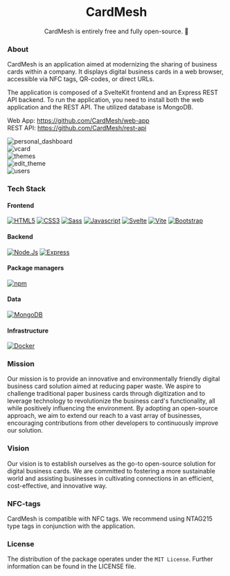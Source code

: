 <div align="center">
<h1>CardMesh</h1>
    CardMesh is entirely free and fully open-source. 🚀
</div>

### About

CardMesh is an application aimed at modernizing the sharing of business cards within a company. It displays digital
business
cards in a web browser, accessible via NFC tags, QR-codes, or direct URLs.

The application is composed of a SvelteKit frontend and an Express REST API backend. To run the application, you need to
install both the web application and the REST API. The utilized database is MongoDB.

Web App: https://github.com/CardMesh/web-app  
REST API: https://github.com/CardMesh/rest-api

![personal_dashboard](https://github.com/CardMesh/.github/blob/main/profile/img/personal_dashboard.png)  
![vcard](https://github.com/CardMesh/.github/blob/main/profile/img/vcard.png)  
![themes](https://github.com/CardMesh/.github/blob/main/profile/img/themes.png)  
![edit_theme](https://github.com/CardMesh/.github/blob/main/profile/img/edit_theme.png)  
![users](https://github.com/CardMesh/.github/blob/main/profile/img/users.png)

### Tech Stack

#### Frontend

[![HTML5](https://img.shields.io/badge/html5-%23E34F26.svg?style=flat&logo=html5&logoColor=white)](#)
[![CSS3](https://img.shields.io/badge/CSS3-1572B6?logo=css3&style=flat&logoColor=fff)](#)
[![Sass](https://img.shields.io/badge/Sass-C69?logo=sass&logoColor=fff&style=flat)](#)
[![Javascript](https://img.shields.io/badge/javascript-%23323330.svg?style=flat&logo=javascript&logoColor=%23F7DF1E)](#)
[![Svelte](https://img.shields.io/badge/Svelte-FF3E00?logo=svelte&style=flat&logoColor=fff)](#)
[![Vite](https://img.shields.io/badge/Vite-646CFF?logo=vite&logoColor=fff&style=flat)](#)
[![Bootstrap](https://img.shields.io/badge/bootstrap-%23563D7C.svg?style=flat&logo=bootstrap&logoColor=white)](#)

#### Backend

[![Node.Js](https://img.shields.io/badge/Node.js-339933.svg?style=flat&logo=nodedotjs&logoColor=white)](#)
[![Express](https://img.shields.io/badge/Express-000?logo=express&logoColor=fff&style=flat)](#)

#### Package managers

[![npm](https://img.shields.io/badge/npm-CB3837?logo=npm&logoColor=fff&style=flat)](#)

#### Data

[![MongoDB](https://img.shields.io/badge/MongoDB-47A248?logo=mongodb&logoColor=fff&style=flat)](#)

#### Infrastructure

[![Docker](https://img.shields.io/badge/docker-%230db7ed.svg?style=flat&logo=docker&logoColor=white)](#)

### Mission

Our mission is to provide an innovative and environmentally friendly digital business card solution aimed
at reducing paper waste. We aspire to challenge traditional paper business cards through digitization and to leverage
technology to revolutionize the business card's functionality, all while positively influencing the environment. By
adopting an open-source approach, we aim to extend our reach to a vast array of businesses, encouraging contributions
from other developers to continuously improve our solution.

### Vision

Our vision is to establish ourselves as the go-to open-source solution for digital business cards. We are
committed to fostering a more sustainable world and assisting businesses in cultivating connections in an efficient,
cost-effective, and innovative way.

### NFC-tags

CardMesh is compatible with NFC tags. We recommend using NTAG215 type tags in conjunction with the application.

### License

The distribution of the package operates under the `MIT License`. Further information can be found in the LICENSE file.
